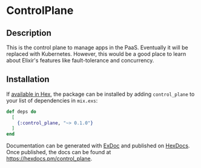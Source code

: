 # ControlPlane

## Description
This is the control plane to manage apps in the PaaS. Eventually it will be replaced 
with Kubernetes. However, this would be a good place to learn about Elixir's features 
like fault-tolerance and concurrency.

## Installation

If [available in Hex](https://hex.pm/docs/publish), the package can be installed
by adding `control_plane` to your list of dependencies in `mix.exs`:

```elixir
def deps do
  [
    {:control_plane, "~> 0.1.0"}
  ]
end
```

Documentation can be generated with [ExDoc](https://github.com/elixir-lang/ex_doc)
and published on [HexDocs](https://hexdocs.pm). Once published, the docs can
be found at <https://hexdocs.pm/control_plane>.

